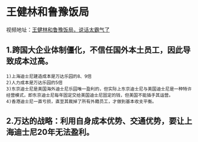 
# 王健林和鲁豫饭局

视频地址：[王健林和鲁豫饭局，说话太霸气了](http://v.qq.com/iframe/player.html?vid=s0021tcoan1&auto=0)

## 1.跨国大企业体制僵化，不信任国外本土员工，因此导致成本过高。
	1)上海迪士尼建造成本是万达乐园的8、9倍
	2)人力成本是万达乐园的5倍
	3)东京迪士尼是美国海外迪士尼乐园唯一盈利的，但实际上东京迪士尼与美国迪士尼是一种特许经营模式，即东京迪士尼每年固定交给美国迪士尼固定的钱，但美国不能插手其运营。
	4)香港迪士尼一直亏损，直至其裁掉了所有外籍员工，才做到基本收支平衡。

## 2.万达的战略：利用自身成本优势、交通优势，要让上海迪士尼20年无法盈利。


